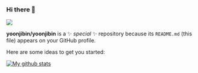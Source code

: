 ### Hi there 👋

<a href="https://www.facebook.com/profile.php?id=100022326424982" target="_blank"><img src="https://img.shields.io/badge/Facebook-1877F2?style=flat-square&logo=Facebook&logoColor=white"/></a>

**yoonjibin/yoonjibin** is a ✨ _special_ ✨ repository because its `README.md` (this file) appears on your GitHub profile.

Here are some ideas to get you started:


[![My github stats](https://github-readme-stats.vercel.app/api?username=yoonjibin&show_icons=true&hide_border=true&count_private=true)](https://github.com/yoonjibin)


